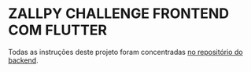 # ZALLPY CHALLENGE FRONTEND COM FLUTTER
Todas as instruções deste projeto foram concentradas [no repositório do backend](https://github.com/mauriciocontrole/zallpy_challenge_back.git).
